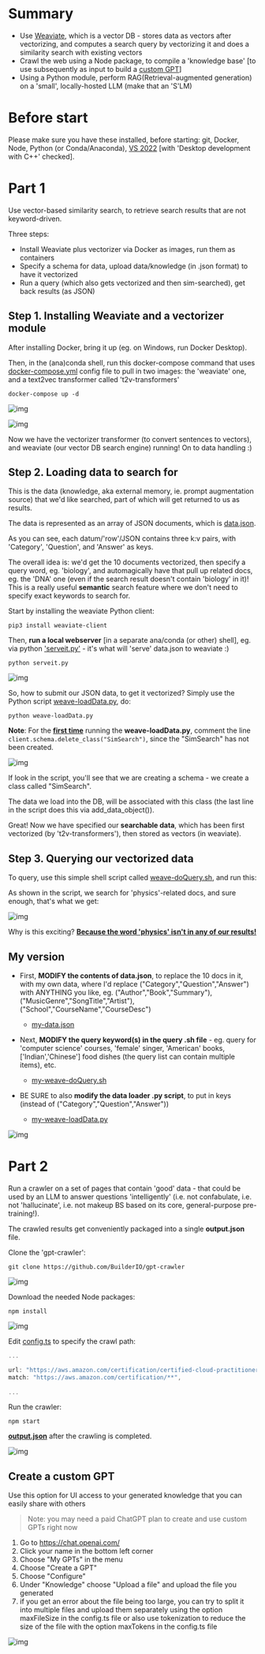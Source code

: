 # Summary

- Use [Weaviate](https://weaviate.io/), which is a vector DB - stores data as vectors after vectorizing, and computes a search query by vectorizing it and does a similarity search with existing vectors
- Crawl the web using a Node package, to compile a 'knowledge base' [to use subsequently as input to build a [custom GPT](https://openai.com/blog/introducing-gpts)]
- Using a Python module, perform RAG(Retrieval-augmented generation) on a 'small', locally-hosted LLM (make that an 'S'LM)



# Before start

Please make sure you have these installed, before starting: git, Docker, Node, Python (or Conda/Anaconda), [VS 2022](https://bytes.usc.edu/cs572/s24-s-e-a-r-c-hhh/hw/HW4/pics/vs2022_inst.png) [with 'Desktop development with C++' checked].



# Part 1

Use vector-based similarity search, to retrieve search results that are not keyword-driven.

Three steps:

- Install Weaviate plus vectorizer via Docker as images, run them as containers
- Specify a schema for data, upload data/knowledge (in .json format) to have it vectorized
- Run a query (which also gets vectorized and then sim-searched), get back results (as JSON)



## Step 1. Installing Weaviate and a vectorizer module

After installing Docker, bring it up (eg. on Windows, run Docker Desktop).

Then, in the (ana)conda shell, run this docker-compose command that uses [docker-compose.yml](https://github.com/Pasxsenger/Information-Retrieval-and-Web-Search-Engines/blob/main/LLM-RAG/docker-compose.yml) config file to pull in two images: the 'weaviate' one, and a text2vec transformer called 't2v-transformers'

```shell
docker-compose up -d
```

![img](../Pictures/hw4-1.png)

![img](../Pictures/hw4-2.png)

Now we have the vectorizer transformer (to convert sentences to vectors), and weaviate (our vector DB search engine) running! On to data handling :)



## Step 2. Loading data to search for

This is the data (knowledge, aka external memory, ie. prompt augmentation source) that we'd like searched, part of which will get returned to us as results.

The data is represented as an array of JSON documents, which is [data.json](https://github.com/Pasxsenger/Information-Retrieval-and-Web-Search-Engines/blob/main/LLM-RAG/data.json). 

As you can see, each datum/'row'/JSON contains three k:v pairs, with 'Category', 'Question', and 'Answer' as keys.

The overall idea is: we'd get the 10 documents vectorized, then specify a query word, eg. 'biology', and automagically have that pull up related docs, eg. the 'DNA' one (even if the search result doesn't contain 'biology' in it)! This is a really useful **semantic** search feature where we don't need to specify exact keywords to search for.



Start by installing the weaviate Python client:

```shell
pip3 install weaviate-client
```

Then, **run a local webserver** [in a separate ana/conda (or other) shell], eg. via python ['serveit.py'](https://github.com/Pasxsenger/Information-Retrieval-and-Web-Search-Engines/blob/main/LLM-RAG/serveit.py) - it's what will 'serve' data.json to weaviate :)

```shell
python serveit.py
```

![img](../Pictures/hw4-3.png)



So, how to submit our JSON data, to get it vectorized? Simply use the Python script [weave-loadData.py](https://github.com/Pasxsenger/Information-Retrieval-and-Web-Search-Engines/blob/main/LLM-RAG/weave-loadData.py), do:

```shell
python weave-loadData.py
```

**Note**: For the **<u>first time</u>** running the **weave-loadData.py**, comment the line ```client.schema.delete_class("SimSearch")```, since the "SimSearch" has not been created.

![img](../Pictures/hw4-4.png)

If look in the script, you'll see that we are creating a schema - we create a class called "SimSearch".

The data we load into the DB, will be associated with this class (the last line in the script does this via add_data_object()).



Great! Now we have specified our **searchable data**, which has been first vectorized (by 't2v-transformers'), then stored as vectors (in weaviate).



## Step 3. Querying our vectorized data

To query, use this simple shell script called [weave-doQuery.sh](https://github.com/Pasxsenger/Information-Retrieval-and-Web-Search-Engines/blob/main/LLM-RAG/weave-doQuery.sh), and run this:

As shown in the script, we search for 'physics'-related docs, and sure enough, that's what we get:

![img](../Pictures/hw4-5.png)

Why is this exciting? **<u>Because the word 'physics' isn't in any of our results!</u>**



## My version

* First, **MODIFY the contents of data.json**, to replace the 10 docs in it, with my own data, where I'd replace ("Category","Question","Answer") with ANYTHING you like, eg. ("Author","Book","Summary"), ("MusicGenre","SongTitle","Artist"), ("School","CourseName","CourseDesc")
  * [my-data.json](https://github.com/Pasxsenger/Information-Retrieval-and-Web-Search-Engines/blob/main/LLM-RAG/my-data.json)

* Next, **MODIFY the query keyword(s) in the query .sh file** - eg. query for 'computer science' courses, 'female' singer, 'American' books, ['Indian','Chinese'] food dishes (the query list can contain multiple items), etc. 
  * [my-weave-doQuery.sh](https://github.com/Pasxsenger/Information-Retrieval-and-Web-Search-Engines/blob/main/LLM-RAG/my-weave-doQuery.sh)
* BE SURE to also **modify the data loader .py script**, to put in keys (instead of ("Category","Question","Answer"))
  * [my-weave-loadData.py](https://github.com/Pasxsenger/Information-Retrieval-and-Web-Search-Engines/blob/main/LLM-RAG/my-weave-loadData.py)

![img](../Pictures/hw4-6.png)



# Part 2

Run a crawler on a set of pages that contain 'good' data - that could be used by an LLM to answer questions 'intelligently' (i.e. not confabulate, i.e. not 'hallucinate', i.e. not makeup BS based on its core, general-purpose pre-training!).

The crawled results get conveniently packaged into a single **output.json** file.



Clone the 'gpt-crawler':

```shell
git clone https://github.com/BuilderIO/gpt-crawler
```

![img](../Pictures/hw4-7.png)



Download the needed Node packages:

```shell
npm install
```

![img](../Pictures/hw4-8.png)



Edit [config.ts](https://github.com/BuilderIO/gpt-crawler/blob/main/config.ts) to specify the crawl path:

```ts
...

url: "https://aws.amazon.com/certification/certified-cloud-practitioner/?nc1=h_ls",
match: "https://aws.amazon.com/certification/**",
  
...
```



Run the crawler:

```shell
npm start
```



[**output.json**](https://github.com/Pasxsenger/Information-Retrieval-and-Web-Search-Engines/blob/main/LLM-RAG/hw4/Q2-output.json) after the crawling is completed.

![img](../Pictures/hw4-9.png)



## Create a custom GPT

Use this option for UI access to your generated knowledge that you can easily share with others

> Note: you may need a paid ChatGPT plan to create and use custom GPTs right now

1. Go to https://chat.openai.com/
2. Click your name in the bottom left corner
3. Choose "My GPTs" in the menu
4. Choose "Create a GPT"
5. Choose "Configure"
6. Under "Knowledge" choose "Upload a file" and upload the file you generated
7. if you get an error about the file being too large, you can try to split it into multiple files and upload them separately using the option maxFileSize in the config.ts file or also use tokenization to reduce the size of the file with the option maxTokens in the config.ts file

![img](../Pictures/custom-GPT-creation.gif)
